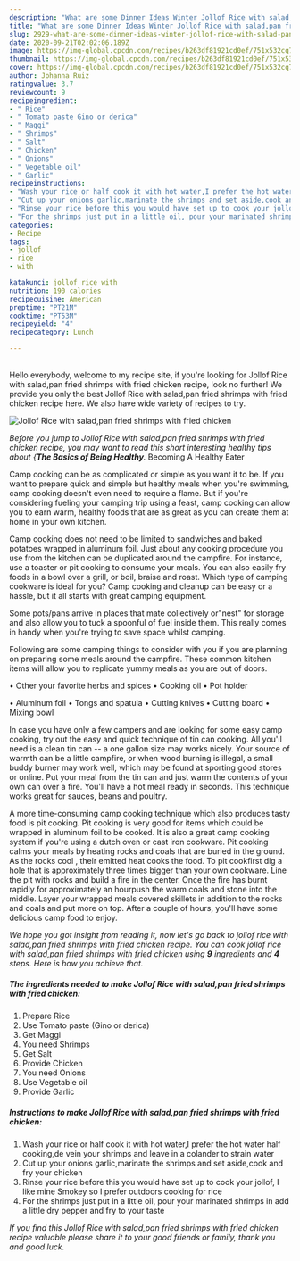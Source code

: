 ```yaml
---
description: "What are some Dinner Ideas Winter Jollof Rice with salad,pan fried shrimps with fried chicken"
title: "What are some Dinner Ideas Winter Jollof Rice with salad,pan fried shrimps with fried chicken"
slug: 2929-what-are-some-dinner-ideas-winter-jollof-rice-with-salad-pan-fried-shrimps-with-fried-chicken
date: 2020-09-21T02:02:06.189Z
image: https://img-global.cpcdn.com/recipes/b263df81921cd0ef/751x532cq70/jollof-rice-with-saladpan-fried-shrimps-with-fried-chicken-recipe-main-photo.jpg
thumbnail: https://img-global.cpcdn.com/recipes/b263df81921cd0ef/751x532cq70/jollof-rice-with-saladpan-fried-shrimps-with-fried-chicken-recipe-main-photo.jpg
cover: https://img-global.cpcdn.com/recipes/b263df81921cd0ef/751x532cq70/jollof-rice-with-saladpan-fried-shrimps-with-fried-chicken-recipe-main-photo.jpg
author: Johanna Ruiz
ratingvalue: 3.7
reviewcount: 9
recipeingredient:
- " Rice"
- " Tomato paste Gino or derica"
- " Maggi"
- " Shrimps"
- " Salt"
- " Chicken"
- " Onions"
- " Vegetable oil"
- " Garlic"
recipeinstructions:
- "Wash your rice or half cook it with hot water,I prefer the hot water half cooking,de vein your shrimps and leave in a colander to strain water"
- "Cut up your onions garlic,marinate the shrimps and set aside,cook and fry your chicken"
- "Rinse your rice before this you would have set up to cook your jollof, I like mine Smokey so I prefer outdoors cooking for rice"
- "For the shrimps just put in a little oil, pour your marinated shrimps in add a little dry pepper and fry to your taste"
categories:
- Recipe
tags:
- jollof
- rice
- with

katakunci: jollof rice with 
nutrition: 190 calories
recipecuisine: American
preptime: "PT21M"
cooktime: "PT53M"
recipeyield: "4"
recipecategory: Lunch

---
```

<br>
Hello everybody, welcome to my recipe site, if you're looking for Jollof Rice with salad,pan fried shrimps with fried chicken recipe, look no further! We provide you only the best Jollof Rice with salad,pan fried shrimps with fried chicken recipe here. We also have wide variety of recipes to try.
<br>


![Jollof Rice with salad,pan fried shrimps with fried chicken](https://img-global.cpcdn.com/recipes/b263df81921cd0ef/751x532cq70/jollof-rice-with-saladpan-fried-shrimps-with-fried-chicken-recipe-main-photo.jpg)

<i>Before you jump to Jollof Rice with salad,pan fried shrimps with fried chicken recipe, you may want to read this short interesting healthy tips about {<strong>The Basics of Being Healthy</strong>.</i>
Becoming A Healthy Eater

    
Camp cooking can be as complicated or simple as you want it to be. If you want to prepare quick and simple but healthy meals when you're swimming, camp cooking doesn't even need to require a flame. But if you're considering fueling your camping trip using a feast, camp cooking can allow you to earn warm, healthy foods that are as great as you can create them at home in your own kitchen.

Camp cooking does not need to be limited to sandwiches and baked potatoes wrapped in aluminum foil.  Just about any cooking procedure you use from the kitchen can be duplicated around the campfire. For instance, use a toaster or pit cooking to consume your meals. You can also easily fry foods in a bowl over a grill, or boil, braise and roast. Which type of camping cookware is ideal for you? Camp cooking and cleanup can be easy or a hassle, but it all starts with great camping equipment.

Some pots/pans arrive in places that mate collectively or"nest" for storage and also allow you to tuck a spoonful of fuel inside them. This really comes in handy when you're trying to save space whilst camping.

Following are some camping things to consider with you if you are planning on preparing some meals around the campfire. These common kitchen items will allow you to replicate yummy meals as you are out of doors.


• Other your favorite herbs and spices
• Cooking oil
• Pot holder

• Aluminum foil
• Tongs and spatula
• Cutting knives
• Cutting board
• Mixing bowl


In case you have only a few campers and are looking for some easy camp cooking, try out the easy and quick technique of tin can cooking. All you'll need is a clean tin can -- a one gallon size may works nicely. Your source of warmth can be a little campfire, or when wood burning is illegal, a small buddy burner may work well, which may be found at sporting good stores or online. Put your meal from the tin can and just warm the contents of your own can over a fire. You'll have a hot meal ready in seconds.  This technique works great for sauces, beans and poultry.

A more time-consuming camp cooking technique which also produces tasty food is pit cooking. Pit cooking is very good for items which could be wrapped in aluminum foil to be cooked.  It is also a great camp cooking system if you're using a dutch oven or cast iron cookware. Pit cooking calms your meals by heating rocks and coals that are buried in the ground. As the rocks cool , their emitted heat cooks the food. To pit cookfirst dig a hole that is approximately three times bigger than your own cookware. Line the pit with rocks and build a fire in the center. Once the fire has burnt rapidly for approximately an hourpush the warm coals and stone into the middle. Layer your wrapped meals covered skillets in addition to the rocks and coals and put more on top. After a couple of hours, you'll have some delicious camp food to enjoy.


<i>We hope you got insight from reading it, now let's go back to jollof rice with salad,pan fried shrimps with fried chicken recipe. You can cook jollof rice with salad,pan fried shrimps with fried chicken using <strong>9</strong> ingredients and <strong>4</strong> steps. Here is how you achieve that.
</i>

##### The ingredients needed to make Jollof Rice with salad,pan fried shrimps with fried chicken:

1. Prepare  Rice
1. Use  Tomato paste (Gino or derica)
1. Get  Maggi
1. You need  Shrimps
1. Get  Salt
1. Provide  Chicken
1. You need  Onions
1. Use  Vegetable oil
1. Provide  Garlic


##### Instructions to make Jollof Rice with salad,pan fried shrimps with fried chicken:

1. Wash your rice or half cook it with hot water,I prefer the hot water half cooking,de vein your shrimps and leave in a colander to strain water
1. Cut up your onions garlic,marinate the shrimps and set aside,cook and fry your chicken
1. Rinse your rice before this you would have set up to cook your jollof, I like mine Smokey so I prefer outdoors cooking for rice
1. For the shrimps just put in a little oil, pour your marinated shrimps in add a little dry pepper and fry to your taste




<i>If you find this Jollof Rice with salad,pan fried shrimps with fried chicken recipe valuable please share it to your good friends or family, thank you and good luck.</i>
